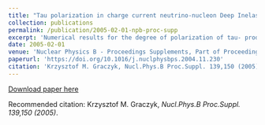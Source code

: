 ```yaml
---
title: "Tau polarization in charge current neutrino-nucleon Deep Inelastic Scattering"
collection: publications
permalink: /publication/2005-02-01-npb-proc-supp
excerpt: 'Numerical results for the degree of polarization of tau- produced in (CC) neutrino-nucleon Deep Inelastic Scattering (DIS) are presented. Calculations are done in the threshold region, where the tau- scattered by the small angles and can be partially polarized. The cross sections and polarization are calculated by using the GRV98 parton distributions functions (PDFs) and the GRV98 with modifications of A. Bodek at.al. Nucl. Phys. B Proc.(Suppl) 112 (2002) 70.'
date: 2005-02-01
venue: 'Nuclear Physics B - Proceedings Supplements, Part of Proceedings, 3rd International Workshop on Neutrino-nucleus interactions in the few GeV region (NUINT 04) : Assergi, Italy, March 17-21, 2004'
paperurl: 'https://doi.org/10.1016/j.nuclphysbps.2004.11.230'
citation: 'Krzysztof M. Graczyk, Nucl.Phys.B Proc.Suppl. 139,150 (2005)'
---
```


[Download paper here](https://doi.org/10.1016/j.nuclphysbps.2004.11.230)

Recommended citation: Krzysztof M. Graczyk, <i>Nucl.Phys.B Proc.Suppl. 139,150 (2005)</i>.

